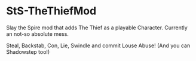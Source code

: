 # StS-TheThiefMod
Slay the Spire mod that adds The Thief as a playable Character. Currently an not-so absolute mess.

Steal, Backstab, Con, Lie, Swindle and commit Louse Abuse!
(And you can Shadowstep too!)
